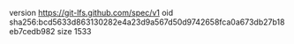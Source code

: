 version https://git-lfs.github.com/spec/v1
oid sha256:bcd5633d863130282e4a23d9a567d50d9742658fca0a673db27b18eb7cedb982
size 1533
